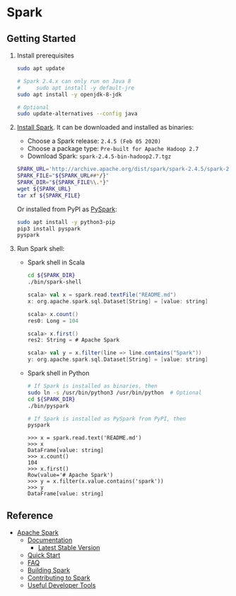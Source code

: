 # Spark #

## Getting Started ##

1. Install prerequisites

   ```bash
   sudo apt update
   
   # Spark 2.4.x can only run on Java 8
   #     sudo apt install -y default-jre
   sudo apt install -y openjdk-8-jdk
   
   # Optional
   sudo update-alternatives --config java
   ```

1. [Install Spark](https://spark.apache.org/downloads.html).  It can
   be downloaded and installed as binaries:
    * Choose a Spark release: `2.4.5 (Feb 05 2020)`
    * Choose a package type: `Pre-built for Apache Hadoop 2.7`
    * Download Spark: `spark-2.4.5-bin-hadoop2.7.tgz`
    
   ```bash
   SPARK_URL='http://archive.apache.org/dist/spark/spark-2.4.5/spark-2.4.5-bin-hadoop2.7.tgz'
   SPARK_FILE="${SPARK_URL##*/}"
   SPARK_DIR="${SPARK_FILE%\.*}"
   wget ${SPARK_URL}
   tar xf ${SPARK_FILE}
   ```

   Or installed from PyPI as [PySpark]():

   ```bash
   sudo apt install -y python3-pip
   pip3 install pyspark
   pyspark
   ```

1. Run Spark shell:

    * Spark shell in Scala

      ```bash
      cd ${SPARK_DIR}
      ./bin/spark-shell
      ```
      
      ```scala
      scala> val x = spark.read.textFile("README.md")
      x: org.apache.spark.sql.Dataset[String] = [value: string]
      
      scala> x.count()
      res0: Long = 104
      
      scala> x.first()
      res2: String = # Apache Spark
      
      scala> val y = x.filter(line => line.contains("Spark"))
      y: org.apache.spark.sql.Dataset[String] = [value: string]
      ```

    * Spark shell in Python

      ```bash
      # If Spark is installed as binaries, then
      sudo ln -s /usr/bin/python3 /usr/bin/python  # Optional
      cd ${SPARK_DIR}
      ./bin/pyspark
      
      # If Spark is installed as PySpark from PyPI, then
      pyspark
      ```

      ```pycon
      >>> x = spark.read.text('README.md')
      >>> x
      DataFrame[value: string]
      >>> x.count()
      104
      >>> x.first()
      Row(value='# Apache Spark')
      >>> y = x.filter(x.value.contains('spark'))
      >>> y
      DataFrame[value: string]
      ```


## Reference ##

* [Apache Spark](https://spark.apache.org/)
    + [Documentation](http://spark.apache.org/documentation.html)
        - [Latest Stable Version](https://spark.apache.org/docs/latest/index.html)
    + [Quick Start](https://spark.apache.org/docs/latest/quick-start.html)
    + [FAQ](https://spark.apache.org/faq.html)
    + [Building Spark](http://spark.apache.org/docs/latest/building-spark.html)
    + [Contributing to Spark](https://spark.apache.org/contributing.html)
    + [Useful Developer Tools](https://spark.apache.org/developer-tools.html)
